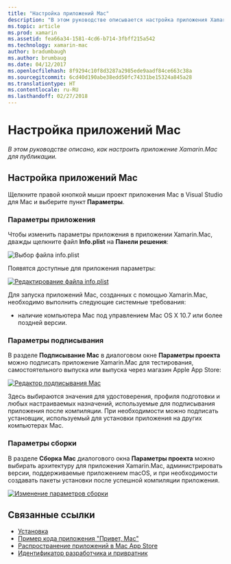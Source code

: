 ```yaml
---
title: "Настройка приложений Mac"
description: "В этом руководстве описывается настройка приложения Xamarin.Mac для публикации."
ms.topic: article
ms.prod: xamarin
ms.assetid: fea66a34-1581-4cd6-b714-3fbff215a542
ms.technology: xamarin-mac
author: bradumbaugh
ms.author: brumbaug
ms.date: 04/12/2017
ms.openlocfilehash: 8f9294c10f8d3287a2985ede9aadf84ce663c38a
ms.sourcegitcommit: 6cd40d190abe38edd50fc74331be15324a845a28
ms.translationtype: HT
ms.contentlocale: ru-RU
ms.lasthandoff: 02/27/2018
---
```

# <a name="mac-app-configuration"></a>Настройка приложений Mac

_В этом руководстве описано, как настроить приложение Xamarin.Mac для публикации._


## <a name="mac-app-configuration"></a>Настройка приложений Mac

Щелкните правой кнопкой мыши проект приложения Mac в Visual Studio для Mac и выберите пункт **Параметры**.


### <a name="application-settings"></a>Параметры приложения

Чтобы изменить параметры приложения в приложении Xamarin.Mac, дважды щелкните файл **Info.plist** на **Панели решения**:

![Выбор файла info.plist](app-configuration-images/config04.png "Selecting the Info.plist file")

Появятся доступные для приложения параметры:

 [![Редактирование файла info.plist](app-configuration-images/config01.png "Editing the Info.plist file")](app-configuration-images/config01-large.png)

Для запуска приложений Mac, созданных с помощью Xamarin.Mac, необходимо выполнить следующие системные требования:

- наличие компьютера Mac под управлением Mac OS X 10.7 или более поздней версии.


### <a name="signing-settings"></a>Параметры подписывания

В разделе **Подписывание Mac** в диалоговом окне **Параметры проекта** можно подписать приложение Xamarin.Mac для тестирования, самостоятельного выпуска или выпуска через магазин Apple App Store:

[![Редактор подписывания Mac](app-configuration-images/config02.png "The Mac Signing window")](app-configuration-images/config02-large.png)

Здесь выбираются значения для удостоверения, профиля подготовки и любых настраиваемых назначений, используемые для подписывания приложения после компиляции. При необходимости можно подписать установщик, используемый для установки приложения на других компьютерах Mac.


### <a name="build-settings"></a>Параметры сборки

В разделе **Сборка Mac** диалогового окна **Параметры проекта** можно выбирать архитектуру для приложения Xamarin.Mac, администрировать версии, поддерживаемые приложением macOS, и при необходимости создавать пакеты установки после успешной компиляции приложения.

 [![Изменение параметров сборки](app-configuration-images/config03.png "Editing the build options")](app-configuration-images/config03-large.png)


## <a name="related-links"></a>Связанные ссылки

- [Установка](/visualstudio/mac/installation/)
- [Пример кода приложения "Привет, Mac"](~/mac/get-started/hello-mac.md)
- [Распространение приложений в Mac App Store](https://developer.apple.com/devcenter/mac/checklist/)
- [Идентификатор разработчика и привратник](https://developer.apple.com/resources/developer-id/)
